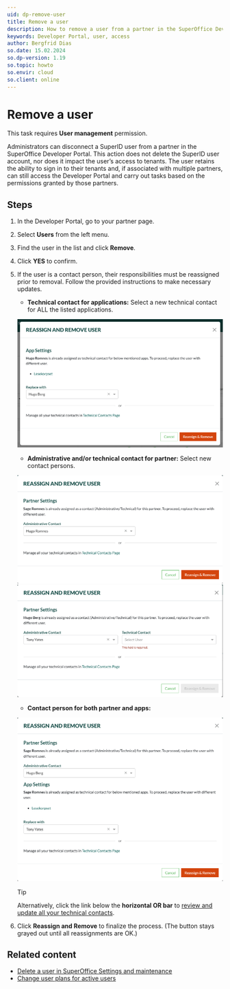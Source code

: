 ```yaml
---
uid: dp-remove-user
title: Remove a user
description: How to remove a user from a partner in the SuperOffice Developer Portal.
keywords: Developer Portal, user, access
author: Bergfrid Dias
so.date: 15.02.2024
so.dp-version: 1.19
so.topic: howto
so.envir: cloud
so.client: online
---
```


# Remove a user

This task requires **User management** permission.

Administrators can disconnect a SuperID user from a partner in the SuperOffice Developer Portal. This action does not delete the SuperID user account, nor does it impact the user’s access to tenants. The user retains the ability to sign in to their tenants and, if associated with multiple partners, can still access the Developer Portal and carry out tasks based on the permissions granted by those partners.

## Steps

1. In the Developer Portal, go to your partner page.
2. Select **Users** from the left menu.
3. Find the user in the list and click **Remove**.
4. Click **YES** to confirm.
5. If the user is a contact person, their responsibilities must be reassigned prior to removal. Follow the provided instructions to make necessary updates.
    * **Technical contact for applications:** Select a new technical contact for ALL the listed applications.

    ![SuperOffice Developer Portal: reassign and remove user -screenshot][img1]

    * **Administrative and/or technical contact for partner:** Select new contact persons.

    ![SuperOffice Developer Portal: reassign and remove user -screenshot][img2] ![SuperOffice Developer Portal: reassign and remove user -screenshot][img4]

    * **Contact person for both partner and apps:**

    ![SuperOffice Developer Portal: reassign and remove user -screenshot][img3]

    > [!TIP]
    > Alternatively, click the link below the **horizontal OR bar** to [review and update all your technical contacts][1].

6. Click **Reassign and Remove** to finalize the process. (The button stays grayed out until all reassignments are OK.)

## Related content

* [Delete a user in SuperOffice Settings and maintenance][2]
* [Change user plans for active users][3]

<!-- Referenced links -->
[1]: manage-technical-contacts.md
[2]: ../../admin/user-management/learn/delete-user.md
[3]: ../../admin/user-management/learn/change-user-plan.md

<!-- Referenced images -->
[img1]: media/reassign-technical.png
[img2]: media/reassign-admin.png
[img3]: media/reassign-partner-and-app.png
[img4]: media/reassign-partner.png 

